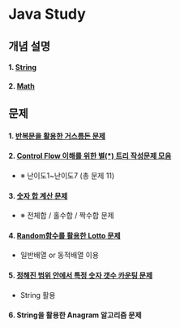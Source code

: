 # Java Study

## 개념 설명
#### 1. [String](https://github.com/Lee-KyungSeok/String)
#### 2. [Math](https://github.com/Lee-KyungSeok/Math)

## 문제
#### 1. [반복문을 활용한 거스름돈 문제](https://github.com/Lee-KyungSeok/ChangeMoney)

#### 2. [Control Flow 이해를 위한 별(\*) 트리 작성문제 모음](https://github.com/Lee-KyungSeok/ControlFlowExample)
 - ※ 난이도1~난이도7 (총 문제 11)

#### 3. [숫자 합 계산 문제](https://github.com/Lee-KyungSeok/SumExample)
 - ※ 전체합 / 홀수합 / 짝수합 문제

#### 4. [Random함수를 활용한 Lotto 문제](https://github.com/Lee-KyungSeok/LottoExample)
 - 일반배열 or 동적배열 이용

#### 5. [정해진 범위 안에서 특정 숫자 갯수 카운팅 문제](https://github.com/Lee-KyungSeok/CountNumber)
 - String 활용

#### 6. String을 활용한 Anagram 알고리즘 문제
